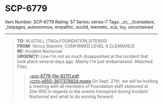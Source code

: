 # SCP-6779
Item Number: SCP-6779
Rating: 57
Series: series-7
Tags: _cc, _licensebox, _listpages, autonomous, empathic, euclid, memetic, scp, toy, uncontained

---

> **TO:** #LISTALL (TAGs:FOUNDATION,SITE950)  
>  **FROM:** Verica Stanimir, CONFIRMED LEVEL 4 CLEARANCE  
>  **RE:** Incident Nocturnal  
>  **URGENCY:** Low
> I'm not so much disappointed at the incident that took place several days ago. Mainly I'm just embarrassed.
> Attached Files:
>> [-scp-6779-file-92111.pdf](https://scp-wiki.wikidot.com/scp-6779/offset/1)  
>  [-cctv-s950-3617378824.mpeg](https://scp-wiki.wikidot.com/scp-6779/offset/2)
> On Sept. 27th, we will be holding a meeting with all members of Foundation staff stationed at Site-950 in regards to the events transpired during Incident Nocturnal and what to do moving forward.
  

  